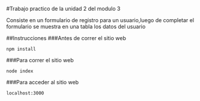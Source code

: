 #Trabajo practico de la unidad 2 del modulo 3

 Consiste en un formulario de registro para un usuario,luego de completar el formulario se muestra en una tabla los datos del usuario

 ##Instrucciones
 ###Antes de correr el sitio web
 ```
 npm install
 ```
 ###Para correr el sitio web
 ```
 node index
 ```
 ###Para acceder al sitio web
 ```
 localhost:3000
 ```